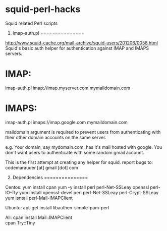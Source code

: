 squid-perl-hacks
================

Squid related Perl scripts

1. imap-auth.pl
===============

http://www.squid-cache.org/mail-archive/squid-users/201206/0058.html
Squid's basic auth helper for authentication against IMAP and IMAPS servers.

IMAP:
=====
imap-auth.pl imap://imap.myserver.com mymaildomain.com

IMAPS:
======
imap-auth.pl imaps://imap.google.com mymaildomain.com

maildomain argument is required to prevent users from authenticating with their other domain accounts
on the same server.

e.g.
Your domain, say mydomain.com, has it's mail hosted with google. You don't want users to authenticate
with some random gmail account.


This is the first attempt at creating any helper for squid.
report bugs to: codemarauder [at] gmail [dot] com

2. Dependencies
===============

Centos:
yum install cpan
yum -y install perl perl-Net-SSLeay openssl perl-IO-Tty 
yum install openssl-devel perl perl-Net-SSLeay perl-Crypt-SSLeay
yum isntall perl-Mail-IMAPClient

Ubuntu: 
apt-get install libauthen-simple-pam-perl  

All:
cpan install Mail::IMAPClient  
cpan Try::Tiny 
